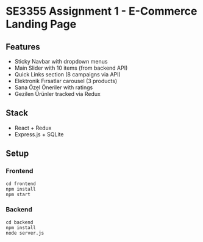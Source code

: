 # SE3355 Assignment 1 - E-Commerce Landing Page

## Features
- Sticky Navbar with dropdown menus
- Main Slider with 10 items (from backend API)
- Quick Links section (8 campaigns via API)
- Elektronik Fırsatlar carousel (3 products)
- Sana Özel Öneriler with ratings
- Gezilen Ürünler tracked via Redux

## Stack
- React + Redux
- Express.js + SQLite

## Setup

### Frontend
```
cd frontend
npm install
npm start
```

### Backend
```
cd backend
npm install
node server.js
```